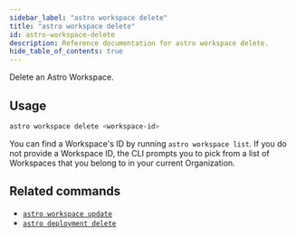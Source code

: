 ```yaml
---
sidebar_label: "astro workspace delete"
title: "astro workspace delete"
id: astro-workspace-delete
description: Reference documentation for astro workspace delete.
hide_table_of_contents: true
---
```


Delete an Astro Workspace. 

## Usage

```sh
astro workspace delete <workspace-id>
```

You can find a Workspace's ID by running `astro workspace list`. If you do not provide a Workspace ID, the CLI prompts you to pick from a list of Workspaces that you belong to in your current Organization. 

## Related commands

- [`astro workspace update`](cli/astro-workspace-update.md)
- [`astro deployment delete`](cli/astro-deployment-delete.md)
